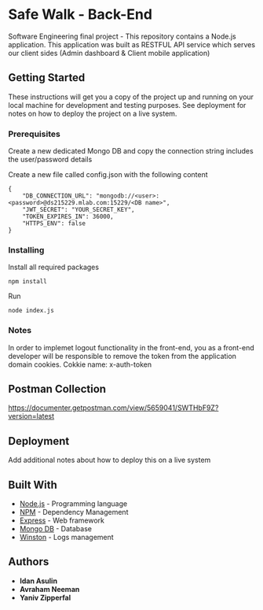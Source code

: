 # Safe Walk - Back-End

Software Engineering final project - This repository contains a Node.js application. This application was built as RESTFUL API service which serves our client sides (Admin dashboard & Client mobile application) 

## Getting Started

These instructions will get you a copy of the project up and running on your local machine for development and testing purposes. See deployment for notes on how to deploy the project on a live system.

### Prerequisites

Create a new dedicated Mongo DB and copy the connection string includes the user/password details

Create a new file called config.json with the following content

```
{
    "DB_CONNECTION_URL": "mongodb://<user>:<password>@ds215229.mlab.com:15229/<DB name>",
    "JWT_SECRET": "YOUR_SECRET_KEY",
    "TOKEN_EXPIRES_IN": 36000,
    "HTTPS_ENV": false
}
```

### Installing

Install all required packages

```
npm install
```

Run

```
node index.js
```

### Notes

In order to implemet logout functionality in the front-end, you as a front-end developer will be responsible to remove the token from the application domain cookies. Cokkie name: x-auth-token

## Postman Collection

https://documenter.getpostman.com/view/5659041/SWTHbF9Z?version=latest

## Deployment

Add additional notes about how to deploy this on a live system

## Built With

* [Node.js](http://www.dropwizard.io/1.0.2/docs/) - Programming language
* [NPM](https://www.npmjs.com/) - Dependency Management
* [Express](https://expressjs.com/) - Web framework
* [Mongo DB](https://www.mongodb.com/) - Database
* [Winston](https://github.com/winstonjs/winston) - Logs management

## Authors

* **Idan Asulin**
* **Avraham Neeman**
* **Yaniv Zipperfal**